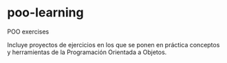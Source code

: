 # poo-learning
POO exercises

Incluye proyectos de ejercicios en los que se ponen en práctica conceptos y herramientas de la Programación Orientada a Objetos.

